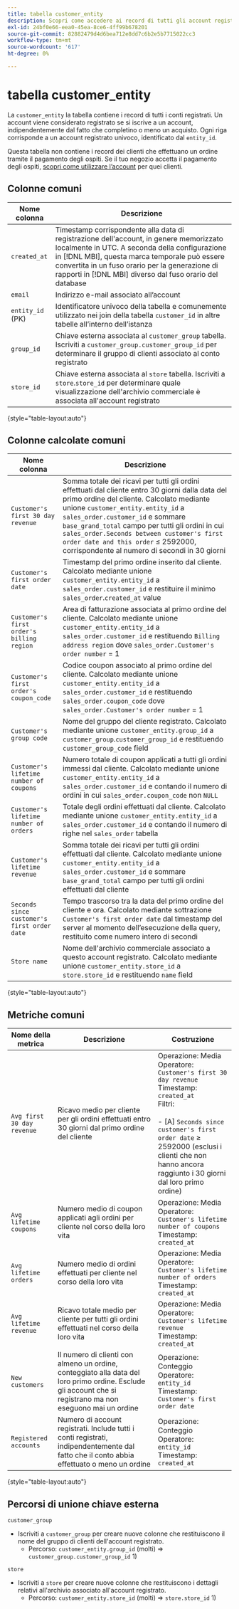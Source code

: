 ```yaml
---
title: tabella customer_entity
description: Scopri come accedere ai record di tutti gli account registrati.
exl-id: 24bf0e66-eea0-45ea-8ce6-4ff99b678201
source-git-commit: 82882479d4d6bea712e8dd7c6b2e5b7715022cc3
workflow-type: tm+mt
source-wordcount: '617'
ht-degree: 0%

---
```


# tabella customer_entity

La `customer_entity` la tabella contiene i record di tutti i conti registrati. Un account viene considerato registrato se si iscrive a un account, indipendentemente dal fatto che completino o meno un acquisto. Ogni riga corrisponde a un account registrato univoco, identificato dal `entity_id`.

Questa tabella non contiene i record dei clienti che effettuano un ordine tramite il pagamento degli ospiti. Se il tuo negozio accetta il pagamento degli ospiti, [scopri come utilizzare l’account](../data-warehouse-mgr/guest-orders.md) per quei clienti.

## Colonne comuni

| **Nome colonna** | **Descrizione** |
|---|---|
| `created_at` | Timestamp corrispondente alla data di registrazione dell&#39;account, in genere memorizzato localmente in UTC. A seconda della configurazione in [!DNL MBI], questa marca temporale può essere convertita in un fuso orario per la generazione di rapporti in [!DNL MBI] diverso dal fuso orario del database |
| `email` | Indirizzo e-mail associato all’account |
| `entity_id` (PK) | Identificatore univoco della tabella e comunemente utilizzato nei join della tabella `customer_id` in altre tabelle all’interno dell’istanza |
| `group_id` | Chiave esterna associata al `customer_group` tabella. Iscriviti a `customer_group.customer_group_id` per determinare il gruppo di clienti associato al conto registrato |
| `store_id` | Chiave esterna associata al `store` tabella. Iscriviti a `store`.`store_id` per determinare quale visualizzazione dell&#39;archivio commerciale è associata all&#39;account registrato |

{style=&quot;table-layout:auto&quot;}

## Colonne calcolate comuni

| **Nome colonna** | **Descrizione** |
|---|---|
| `Customer's first 30 day revenue` | Somma totale dei ricavi per tutti gli ordini effettuati dal cliente entro 30 giorni dalla data del primo ordine del cliente. Calcolato mediante unione `customer_entity.entity_id` a `sales_order.customer_id` e sommare `base_grand_total` campo per tutti gli ordini in cui `sales_order.Seconds between customer's first order date and this order` ≤ 2592000, corrispondente al numero di secondi in 30 giorni |
| `Customer's first order date` | Timestamp del primo ordine inserito dal cliente. Calcolato mediante unione `customer_entity.entity_id` a `sales_order.customer_id` e restituire il minimo `sales_order`.`created_at` value |
| `Customer's first order's billing region` | Area di fatturazione associata al primo ordine del cliente. Calcolato mediante unione `customer_entity.entity_id` a `sales_order.customer_id` e restituendo `Billing address region` dove `sales_order.Customer's order number` = 1 |
| `Customer's first order's coupon_code` | Codice coupon associato al primo ordine del cliente. Calcolato mediante unione `customer_entity.entity_id` a `sales_order.customer_id` e restituendo `sales_order.coupon_code` dove `sales_order.Customer's order number` = 1 |
| `Customer's group code` | Nome del gruppo del cliente registrato. Calcolato mediante unione `customer_entity.group_id` a `customer_group`.`customer_group_id` e restituendo `customer_group_code` field |
| `Customer's lifetime number of coupons` | Numero totale di coupon applicati a tutti gli ordini immessi dal cliente. Calcolato mediante unione `customer_entity.entity_id` a `sales_order.customer_id` e contando il numero di ordini in cui `sales_order.coupon_code` non `NULL` |
| `Customer's lifetime number of orders` | Totale degli ordini effettuati dal cliente. Calcolato mediante unione `customer_entity.entity_id` a `sales_order.customer_id` e contando il numero di righe nel `sales_order` tabella |
| `Customer's lifetime revenue` | Somma totale dei ricavi per tutti gli ordini effettuati dal cliente. Calcolato mediante unione `customer_entity.entity_id` a `sales_order.customer_id` e sommare `base_grand_total` campo per tutti gli ordini effettuati dal cliente |
| `Seconds since customer's first order date` | Tempo trascorso tra la data del primo ordine del cliente e ora. Calcolato mediante sottrazione `Customer's first order date` dal timestamp del server al momento dell’esecuzione della query, restituito come numero intero di secondi |
| `Store name` | Nome dell&#39;archivio commerciale associato a questo account registrato. Calcolato mediante unione `customer_entity.store_id` a `store.store_id` e restituendo `name` field |

{style=&quot;table-layout:auto&quot;}

## Metriche comuni

| **Nome della metrica** | **Descrizione** | **Costruzione** |
|---|---|---|
| `Avg first 30 day revenue` | Ricavo medio per cliente per gli ordini effettuati entro 30 giorni dal primo ordine del cliente | Operazione: Media<br/>Operatore: `Customer's first 30 day revenue`<br/>Timestamp: `created_at`<br/>Filtri:<br/><br/>- \[A\] `Seconds since customer's first order date` ≥ 2592000 (esclusi i clienti che non hanno ancora raggiunto i 30 giorni dal loro primo ordine) |
| `Avg lifetime coupons` | Numero medio di coupon applicati agli ordini per cliente nel corso della loro vita | Operazione: Media<br/>Operatore: `Customer's lifetime number of coupons`<br/>Timestamp: `created_at` |
| `Avg lifetime orders` | Numero medio di ordini effettuati per cliente nel corso della loro vita | Operazione: Media<br/>Operatore: `Customer's lifetime number of orders`<br/>Timestamp: `created_at` |
| `Avg lifetime revenue` | Ricavo totale medio per cliente per tutti gli ordini effettuati nel corso della loro vita | Operazione: Media<br/>Operatore: `Customer's lifetime revenue`<br/>Timestamp: `created_at` |
| `New customers` | Il numero di clienti con almeno un ordine, conteggiato alla data del loro primo ordine. Esclude gli account che si registrano ma non eseguono mai un ordine | Operazione: Conteggio<br/>Operatore: `entity_id`<br/>Timestamp: `Customer's first order date` |
| `Registered accounts` | Numero di account registrati. Include tutti i conti registrati, indipendentemente dal fatto che il conto abbia effettuato o meno un ordine | Operazione: Conteggio<br/>Operatore: `entity_id`<br/>Timestamp: `created_at` |

{style=&quot;table-layout:auto&quot;}

## Percorsi di unione chiave esterna

`customer_group`

* Iscriviti a `customer_group` per creare nuove colonne che restituiscono il nome del gruppo di clienti dell&#39;account registrato.
   * Percorso: `customer_entity.group_id` (molti) => `customer_group.customer_group_id` 1)

`store`

* Iscriviti a `store` per creare nuove colonne che restituiscono i dettagli relativi all&#39;archivio associato all&#39;account registrato.
   * Percorso: `customer_entity.store_id` (molti) => `store.store_id` 1)
